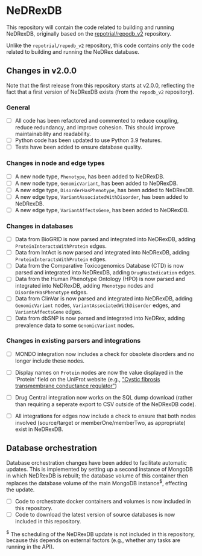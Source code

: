 # NeDRexDB
This repository will contain the code related to building and running NeDRexDB, originally based on the [repotrial/repodb_v2](https://github.com/repotrial/repodb_v2) repository.

Unlike the `repotrial/repodb_v2` repository, this code contains *only* the code related to building and running the NeDRex database. 

## Changes in v2.0.0
Note that the first release from this repository starts at v2.0.0, reflecting the fact that a first version of NeDRexDB exists (from the `repodb_v2` repository). 

### General
- [ ] All code has been refactored and commented to reduce coupling, reduce redundancy, and improve cohesion. This should improve maintainability and readability.
- [ ] Python code has been updated to use Python 3.9 features.
- [ ] Tests have been added to ensure database quality.

### Changes in node and edge types
- [ ] A new node type, `Phenotype`, has been added to NeDRexDB.
- [ ] A new node type, `GenomicVariant`, has been added to NeDRexDB.
- [ ] A new edge type, `DisorderHasPhenotype`, has been added to NeDRexDB.
- [ ] A new edge type, `VariantAssociatedWithDisorder`, has been added to NeDRexDB.
- [ ] A new edge type, `VariantAffectsGene`, has been added to NeDRexDB.

### Changes in databases
- [ ] Data from BioGRID is now parsed and integrated into NeDRexDB, adding `ProteinInteractsWithProtein` edges.
- [ ] Data from IntAct is now parsed and integrated into NeDRexDB, adding `ProteinInteractsWithProtein` edges.
- [ ] Data from the Comparative Toxicogenomics Database (CTD) is now parsed and integrated into NeDRexDB, adding `DrugHasIndication` edges.
- [ ] Data from the Human Phenotype Ontology (HPO) is now parsed and integrated into NeDRexDB, adding `Phenotype` nodes and `DisorderHasPhenotype` edges.
- [ ] Data from ClinVar is now parsed and integrated into NeDRexDB, adding `GenomicVariant` nodes, `VariantAssociatedWithDisorder` edges, and `VariantAffectsGene` edges.
- [ ] Data from dbSNP is now parsed and integrated into NeDRex, adding prevalence data to some `GenomicVariant` nodes.

### Changes in existing parsers and integrations
- [ ] MONDO integration now includes a check for obsolete disorders and no longer include these nodes.
- [ ] Display names on `Protein` nodes are now the value displayed in the 'Protein' field on the UniProt website (e.g., ["Cystic fibrosis transmembrane conductance regulator"](https://www.uniprot.org/uniprot/P13569))
- [ ] Drug Central integration now works on the SQL dump download (rather than requiring a seperate export to CSV outside of the NeDRexDB code).
- [ ] All integrations for edges now include a check to ensure that both nodes involved (source/target or memberOne/memberTwo, as appropriate) exist in NeDRexDB.


## Database orchestration
Database orchestration changes have been added to facilitate automatic updates. This is implemented by setting up a second instance of MongoDB in which NeDRexDB is rebuilt; the database volume of this container then replaces the database volume of the main MongoDB instance<sup>$</sup>, effecting the update.

- [ ] Code to orchestrate docker containers and volumes is now included in this repository.
- [ ] Code to download the latest version of source databases is now included in this repository.

<sup>$</sup> The scheduling of the NeDRexDB update is not included in this repository, because this depends on external factors (e.g., whether any tasks are running in the API). 
